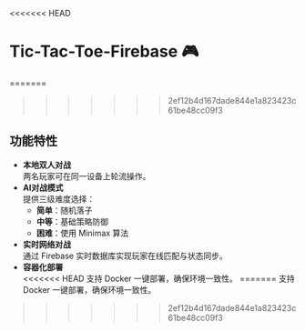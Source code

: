 <<<<<<< HEAD
# Tic-Tac-Toe-Firebase 🎮
=======
>>>>>>> 2ef12b4d167dade844e1a823423c61be48cc09f3
## 功能特性
- **本地双人对战**  
  两名玩家可在同一设备上轮流操作。
- **AI对战模式**  
  提供三级难度选择：
  - **简单**：随机落子
  - **中等**：基础策略防御
  - **困难**：使用 Minimax 算法
- **实时网络对战**  
  通过 Firebase 实时数据库实现玩家在线匹配与状态同步。
- **容器化部署**  
<<<<<<< HEAD
  支持 Docker 一键部署，确保环境一致性。
=======
  支持 Docker 一键部署，确保环境一致性。
>>>>>>> 2ef12b4d167dade844e1a823423c61be48cc09f3
